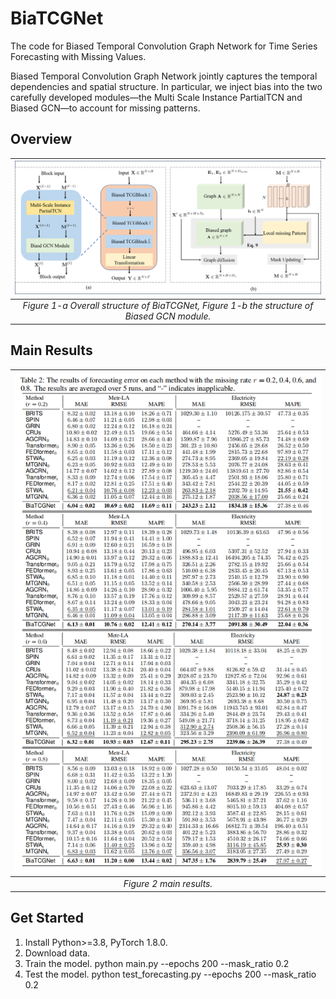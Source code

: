 # BiaTCGNet
The code for Biased Temporal Convolution Graph Network for Time Series Forecasting with Missing Values. 


Biased Temporal Convolution Graph Network jointly captures the temporal dependencies and spatial structure. In particular, we inject bias into the two carefully developed modules—the Multi Scale Instance PartialTCN and Biased GCN—to account for missing patterns.




## Overview
|![Figure1](images/Framework.png)|
|:--:| 
| *Figure 1-a Overall structure of BiaTCGNet, Figure 1-b the structure of Biased GCN module.* |



## Main Results
|![Figure1](images/main_result.png)|
|:--:| 
| *Figure 2 main results.* |


## Get Started

1. Install Python>=3.8, PyTorch 1.8.0.
2. Download data.
3. Train the model.
   python main.py --epochs 200 --mask_ratio 0.2
4. Test the model.
   python test_forecasting.py --epochs 200 --mask_ratio 0.2





